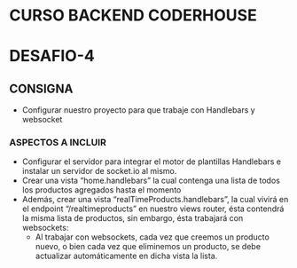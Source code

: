 #                                                              CURSO BACKEND CODERHOUSE
# DESAFIO-4

## CONSIGNA

- Configurar nuestro proyecto para que trabaje con Handlebars y websocket

### ASPECTOS A INCLUIR


- Configurar el servidor para integrar el motor de plantillas Handlebars e instalar un servidor de socket.io al mismo.
- Crear una vista “home.handlebars” la cual contenga una lista de todos los productos agregados hasta el momento
- Además, crear una vista “realTimeProducts.handlebars”, la cual vivirá en el endpoint “/realtimeproducts” en nuestro views router, ésta contendrá la misma lista de productos, sin embargo, ésta trabajará con websockets:
    * Al trabajar con websockets, cada vez que creemos un producto nuevo, o bien cada vez que eliminemos un producto, se debe actualizar automáticamente en dicha vista la lista.
    